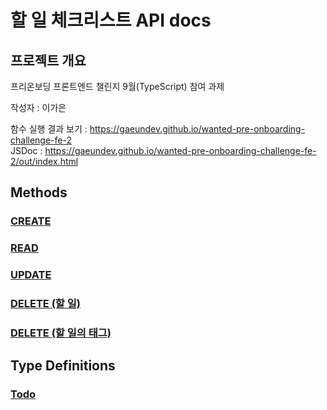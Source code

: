 # 할 일 체크리스트 API docs

## 프로젝트 개요

프리온보딩 프론트엔드 챌린지 9월(TypeScript) 참여 과제

작성자 : 이가은

함수 실행 결과 보기 : https://gaeundev.github.io/wanted-pre-onboarding-challenge-fe-2  
JSDoc : https://gaeundev.github.io/wanted-pre-onboarding-challenge-fe-2/out/index.html

## Methods

### [CREATE](global.html#createTodo)

### [READ](global.html#readTodo)

### [UPDATE](global.html#multiplication)

### [DELETE (할 일)](global.html#updateTodo)

### [DELETE (할 일의 태그)](global.html#deleteTodoTag)

## Type Definitions

### [Todo](global.html#Todo)
